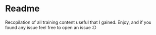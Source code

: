 # Readme
Recopilation of all training content useful that I gained.
Enjoy, and if you found any issue feel free to open an issue :D